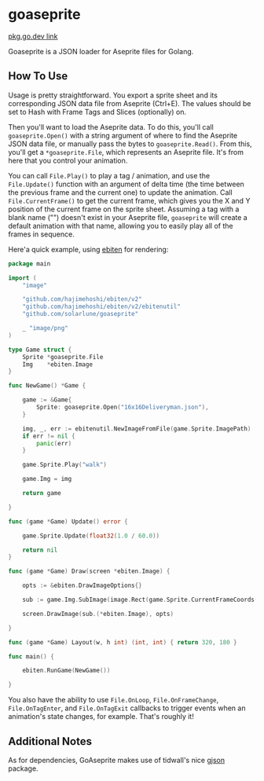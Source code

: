 # goaseprite

[pkg.go.dev link](https://pkg.go.dev/github.com/solarlune/goaseprite)

Goaseprite is a JSON loader for Aseprite files for Golang.

## How To Use

Usage is pretty straightforward. You export a sprite sheet and its corresponding JSON data file from Aseprite (Ctrl+E). The values should be set to Hash with Frame Tags and Slices (optionally) on.

Then you'll want to load the Aseprite data. To do this, you'll call `goaseprite.Open()` with a string argument of where to find the Aseprite JSON data file, or manually pass the bytes to `goaseprite.Read()`. From this, you'll get a `*goaseprite.File`, which represents an Aseprite file. It's from here that you control your animation.

You can call `File.Play()` to play a tag / animation, and use the `File.Update()` function with an argument of delta time (the time between the previous frame and the current one) to update the animation. Call `File.CurrentFrame()` to get the current frame, which gives you the X and Y position of the current frame on the sprite sheet. Assuming a tag with a blank name ("") doesn't exist in your Aseprite file, `goaseprite` will create a default animation with that name, allowing you to easily play all of the frames in sequence.

Here'a quick example, using [ebiten](https://ebiten.org/) for rendering:

```go
package main

import (
	"image"

	"github.com/hajimehoshi/ebiten/v2"
	"github.com/hajimehoshi/ebiten/v2/ebitenutil"
	"github.com/solarlune/goaseprite"

	_ "image/png"
)

type Game struct {
	Sprite *goaseprite.File
	Img    *ebiten.Image
}

func NewGame() *Game {

	game := &Game{
		Sprite: goaseprite.Open("16x16Deliveryman.json"),
	}

	img, _, err := ebitenutil.NewImageFromFile(game.Sprite.ImagePath)
	if err != nil {
		panic(err)
	}

    game.Sprite.Play("walk")

	game.Img = img

	return game

}

func (game *Game) Update() error {

	game.Sprite.Update(float32(1.0 / 60.0))

	return nil
}

func (game *Game) Draw(screen *ebiten.Image) {

	opts := &ebiten.DrawImageOptions{}

	sub := game.Img.SubImage(image.Rect(game.Sprite.CurrentFrameCoords()))

	screen.DrawImage(sub.(*ebiten.Image), opts)

}

func (game *Game) Layout(w, h int) (int, int) { return 320, 180 }

func main() {

	ebiten.RunGame(NewGame())

}


```

You also have the ability to use `File.OnLoop`, `File.OnFrameChange`, `File.OnTagEnter`, and `File.OnTagExit` callbacks to trigger events when an animation's state changes, for example. That's roughly it!

## Additional Notes

As for dependencies, GoAseprite makes use of tidwall's nice [gjson](https://github.com/tidwall/gjson) package. 
